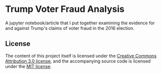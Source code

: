 # Trump Voter Fraud Analysis
A jupyter notebook/article that I put together examining the evidence for and against Trump's claims of voter fraud in the 2016 election.

## License

The content of this project itself is licensed under the [Creative Commons Attribution 3.0 license](http://creativecommons.org/licenses/by/3.0/us/deed.en_US), and the accompanying source code is licensed under the [MIT license](http://opensource.org/licenses/mit-license.php).
